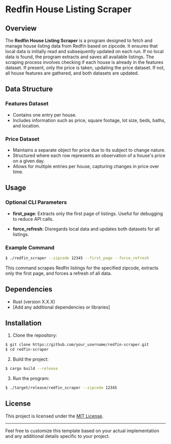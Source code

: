 # Redfin House Listing Scraper

## Overview

The **Redfin House Listing Scraper** is a program designed to fetch and manage house listing data from Redfin based on zipcode. It ensures that local data is initially read and subsequently updated on each run. If no local data is found, the program extracts and saves all available listings. The scraping process involves checking if each house is already in the features dataset. If present, only the price is taken, updating the price dataset. If not, all house features are gathered, and both datasets are updated.

## Data Structure

### Features Dataset

- Contains one entry per house.
- Includes information such as price, square footage, lot size, beds, baths, and location.

### Price Dataset

- Maintains a separate object for price due to its subject to change nature.
- Structured where each row represents an observation of a house's price on a given day.
- Allows for multiple entries per house, capturing changes in price over time.

## Usage

### Optional CLI Parameters

- **first_page**: Extracts only the first page of listings. Useful for debugging to reduce API calls.
  
- **force_refresh**: Disregards local data and updates both datasets for all listings.

### Example Command

```bash
$ ./redfin_scraper --zipcode 12345 --first_page --force_refresh
```

This command scrapes Redfin listings for the specified zipcode, extracts only the first page, and forces a refresh of all data.

## Dependencies

- Rust (version X.X.X)
- [Add any additional dependencies or libraries]

## Installation

1. Clone the repository:

```bash
$ git clone https://github.com/your_username/redfin-scraper.git
$ cd redfin-scraper
```

2. Build the project:

```bash
$ cargo build --release
```

3. Run the program:

```bash
$ ./target/release/redfin_scraper --zipcode 12345
```

## License

This project is licensed under the [MIT License](LICENSE).

---

Feel free to customize this template based on your actual implementation and any additional details specific to your project.